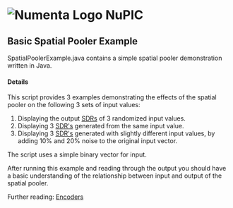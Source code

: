 # ![Numenta Logo](http://numenta.org/images/numenta-icon128.png) NuPIC

## Basic Spatial Pooler Example

SpatialPoolerExample.java contains a simple spatial pooler demonstration written in Java.

#### Details

This script provides 3 examples demonstrating the effects of the spatial pooler on the following 3 sets of input values:
		
1. Displaying the output [SDRs](https://github.com/numenta/nupic/wiki/Sparse-Distributed-Representations) of 3 randomized input values.
2. Displaying 3 [SDR's](https://github.com/numenta/nupic/wiki/Sparse-Distributed-Representations) generated from the same input value.
3. Displaying 3 [SDR's](https://github.com/numenta/nupic/wiki/Sparse-Distributed-Representations) generated with slightly different input values, by adding 10% and 20% noise to the original input vector.

The script uses a simple binary vector for input.

After running this example and reading through the output you should have a basic understanding of the relationship between input and output of the spatial pooler.


Further reading: [Encoders](https://github.com/numenta/nupic/wiki/Encoders)